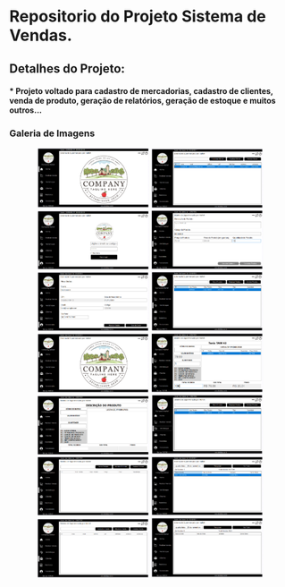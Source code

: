 <h1>Repositorio do Projeto Sistema de Vendas.</h1>

<h2>Detalhes do Projeto:</h2>
<h4>* Projeto voltado para cadastro de mercadorias, cadastro de clientes, venda de produto, geração de relatórios, geração de estoque e muitos outros...</h4>

<h3>Galeria de Imagens</h3>
<p align="center">
  <img src="Imagens/1.png" width="200" alt="Imagem 1">
  <img src="Imagens/2.png" width="200" alt="Imagem 2">
  <img src="Imagens/3.png" width="200" alt="Imagem 3">
  <img src="Imagens/4.png" width="200" alt="Imagem 4">
  <img src="Imagens/5.png" width="200" alt="Imagem 5">
  <img src="Imagens/6.png" width="200" alt="Imagem 6">
  <img src="Imagens/7.png" width="200" alt="Imagem 7">
  <img src="Imagens/8.png" width="200" alt="Imagem 8">
  <img src="Imagens/9.png" width="200" alt="Imagem 9">
  <img src="Imagens/10.png" width="200" alt="Imagem 10">
  <img src="Imagens/11.png" width="200" alt="Imagem 11">
  <img src="Imagens/12.png" width="200" alt="Imagem 12">
  <img src="Imagens/13.png" width="200" alt="Imagem 13">
  <img src="Imagens/14.png" width="200" alt="Imagem 14">
</p>